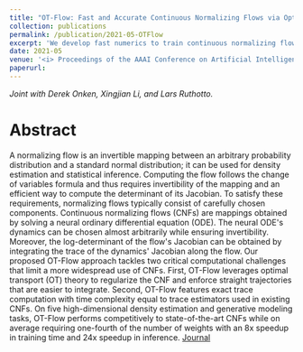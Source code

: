 ```yaml
---
title: "OT-Flow: Fast and Accurate Continuous Normalizing Flows via Optimal Transport"
collection: publications
permalink: /publication/2021-05-OTFlow
excerpt: 'We develop fast numerics to train continuous normalizing flows using an optimal transport formulation'
date: 2021-05
venue: '<i> Proceedings of the AAAI Conference on Artificial Intelligence (AAAI2021) </i>'
paperurl: 
---
```

<i> Joint with Derek Onken, Xingjian Li, and Lars Ruthotto.</i>

Abstract
======
A normalizing flow is an invertible mapping between an arbitrary probability distribution and a standard normal distribution; it can be used for density estimation and statistical inference. Computing the flow follows the change of variables formula and thus requires invertibility of the mapping and an efficient way to compute the determinant of its Jacobian. To satisfy these requirements, normalizing flows typically consist of carefully chosen components. Continuous normalizing flows (CNFs) are mappings obtained by solving a neural ordinary differential equation (ODE). The neural ODE's dynamics can be chosen almost arbitrarily while ensuring invertibility. Moreover, the log-determinant of the flow's Jacobian can be obtained by integrating the trace of the dynamics' Jacobian along the flow. Our proposed OT-Flow approach tackles two critical computational challenges that limit a more widespread use of CNFs. First, OT-Flow leverages optimal transport (OT) theory to regularize the CNF and enforce straight trajectories that are easier to integrate. Second, OT-Flow features exact trace computation with time complexity equal to trace estimators used in existing CNFs. On five high-dimensional density estimation and generative modeling tasks, OT-Flow performs competitively to state-of-the-art CNFs while on average requiring one-fourth of the number of weights with an 8x speedup in training time and 24x speedup in inference.
[Journal](https://ojs.aaai.org/index.php/AAAI/article/view/17113)
